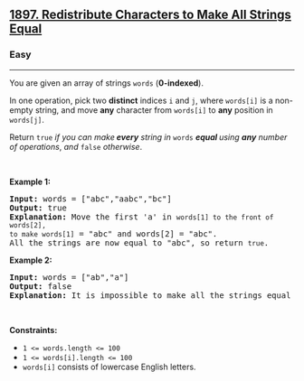 <h2><a href="https://leetcode.com/problems/redistribute-characters-to-make-all-strings-equal/">1897. Redistribute Characters to Make All Strings Equal</a></h2><h3>Easy</h3><hr><div><p>You are given an array of strings <code style="">words</code> (<strong>0-indexed</strong>).</p>

<p>In one operation, pick two <strong>distinct</strong> indices <code style="">i</code> and <code style="">j</code>, where <code style="">words[i]</code> is a non-empty string, and move <strong>any</strong> character from <code style="">words[i]</code> to <strong>any</strong> position in <code style="">words[j]</code>.</p>

<p>Return <code style="">true</code> <em>if you can make<strong> every</strong> string in </em><code style="">words</code><em> <strong>equal </strong>using <strong>any</strong> number of operations</em>,<em> and </em><code style="">false</code> <em>otherwise</em>.</p>

<p>&nbsp;</p>
<p><strong class="example">Example 1:</strong></p>

<pre style=""><strong>Input:</strong> words = ["abc","aabc","bc"]
<strong>Output:</strong> true
<strong>Explanation:</strong> Move the first 'a' in <code>words[1] to the front of words[2],
to make </code><code>words[1]</code> = "abc" and words[2] = "abc".
All the strings are now equal to "abc", so return <code>true</code>.
</pre>

<p><strong class="example">Example 2:</strong></p>

<pre style=""><strong>Input:</strong> words = ["ab","a"]
<strong>Output:</strong> false
<strong>Explanation:</strong> It is impossible to make all the strings equal using the operation.
</pre>

<p>&nbsp;</p>
<p><strong>Constraints:</strong></p>

<ul>
	<li><code style="">1 &lt;= words.length &lt;= 100</code></li>
	<li><code style="">1 &lt;= words[i].length &lt;= 100</code></li>
	<li><code style="">words[i]</code> consists of lowercase English letters.</li>
</ul>
</div>